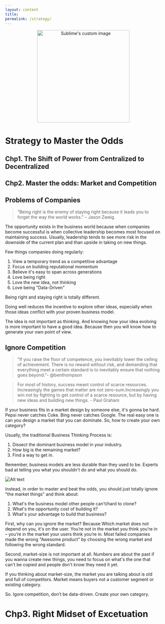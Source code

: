 ```yaml
---
layout: content
title: 
permalink: /strategy/
---
```


<p align="center">
  <img width="300" height="300" src="https://image.freepik.com/free-icon/poker-playing-cards_318-51441.jpg" alt="Sublime's custom image"/>
</p>

# Strategy to Master the Odds 

## Chp1. The Shift of Power from Centralized to Decentralized


## Chp2. Master the odds: Market and Competition


## Problems of Companies 

> “Being right is the enemy of staying right because it leads you to forget the way the world works.” – Jason Zweig.


The opportunity exists in the business world because when companies become successful is when collective leadership becomes most focused on maintaining success. Usually, leadership tends to see more risk in the downside of the current plan and than upside in taking on new things.

Few things companies doing regularly:

1. View a temporary trend as a competitive advantage
2. Focus on building reputational momentum
3. Believe it's easy to span across generations
4. Love being right
5. Love the new idea, not thinking
6. Love being "Data-Driven"

Being right and staying right is totally different.

Doing well reduces the incentive to explore other ideas, especially when those ideas conflict with your proven business model. 

The idea is not important as thinking. And knowing how your idea evolving is more important to have a good idea. Because then you will know how to generate your own point of view.

## Ignore Competition

> "If you raise the floor of competence, you inevitably lower the ceiling of achievement. There is no reward without risk, and demanding that everything meet a certain standard is to inevitably ensure that nothing goes beyond."- @benthompson

> For most of history,  success meant control of scarce resources. Increasingly the games that matter are not zero-sum.Increasingly you win not by fighting to get control of a scarce resource, but by having new ideas and building new things. - Paul Graham

If your business fits in a market design by someone else, it's gonna be hard. Pepsi never catches Coke. Bing never catches Google. The real easy one is can you design a market that you can dominate. So, how to create your own category?

Usually, the traditional Business Thinking Process is:

1. Dissect the dominant business model in your industry.
2. How big is the remaining market?
3. Find a way to get in.

Remember, business models are less durable than they used to be. Experts bad at telling you what you shouldn't do and what you should do. 


![Alt text](https://c1.staticflickr.com/1/815/40193081565_8dc7678b8a_c.jpg)


Instead, in order to master and beat the odds, you should just totally ignore "the market things" and think about:

1. What's the business model other people can't/hard to clone?
2. What's the opportunity cost of building it? 
3. What's your advantage to build that business?  

First, why can you ignore the market? Because Which market does not depend on you, it's on the user. You’re not in the market you think you’re in – you’re in the market your users think you’re in. Most failed companies made the wrong "Awesome product" by choosing the wrong market and following the wrong standard.

Second, market-size is not important at all. Numbers are about the past if you wanna create new things, you need to focus on what's the one that can't be copied and people don't know they need it yet.

If you thinking about market-size, the market you are talking about is old and full of competitors. Market means buyers not a customer segment or existing category.

So. Igore competition, don’t be data-driven. Create your own category.

# Chp3. Right Midset of Excetuation 
